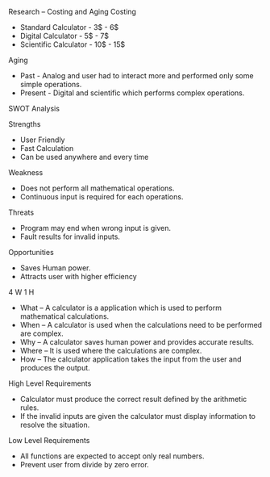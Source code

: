 Research – Costing and Aging
Costing
* Standard Calculator - 3$ - 6$
* Digital Calculator - 	5$ - 7$
* Scientific Calculator - 10$ - 15$

Aging
* Past - Analog and user had to interact more and performed only some simple operations. 	
* Present - Digital and scientific which performs complex operations.

SWOT Analysis

Strengths
  
  *	User Friendly
  *	Fast Calculation
  *	Can be used anywhere and every time	
  
Weakness

  *	Does not perform all mathematical operations.
  *	Continuous input is required for each operations.
  
Threats

  *	Program may end when wrong input is given.
  *	Fault results for invalid inputs.
  
Opportunities

  *	Saves Human power.
  *	Attracts user with higher efficiency
    
4 W 1 H

  *	What – A calculator is a application which is used to perform mathematical calculations.
  *	When – A calculator is used when the calculations need to be performed are complex. 
  *	Why – A calculator saves human power and provides accurate results.
  *	Where – It is used where the calculations are complex. 
  *	How – The calculator application takes the input from the user and produces the output.
  
High Level Requirements

  *	Calculator must produce the correct result defined by the arithmetic rules.
  *	If the invalid inputs are given the calculator must display information to resolve the situation.
  
Low Level Requirements

  *	All functions are expected to accept only real numbers.
  *	Prevent user from divide by zero error. 
